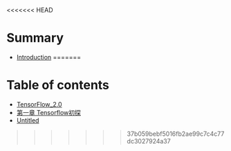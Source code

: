 <<<<<<< HEAD
# Summary

* [Introduction](README.md)
=======
# Table of contents

* [TensorFlow\_2.0](README.md)
* [第一章 Tensorflow初探](chapter_1.md)
* [Untitled](untitled.md)
>>>>>>> 37b059bebf5016fb2ae99c7c4c77dc3027924a37

